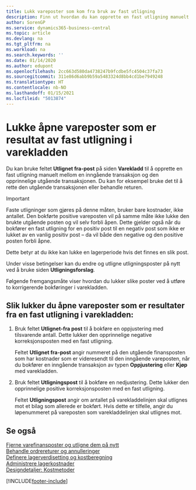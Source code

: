 ```yaml
---
title: Lukk vareposter som kom fra bruk av fast utligning
description: Finn ut hvordan du kan opprette en fast utligning manuelt mellom en inngående transaksjon og den opprinnelige utgående transaksjonen i varekladden.
author: SorenGP
ms.service: dynamics365-business-central
ms.topic: article
ms.devlang: na
ms.tgt_pltfrm: na
ms.workload: na
ms.search.keywords: ''
ms.date: 01/14/2020
ms.author: edupont
ms.openlocfilehash: 2cc663d580da4738247b9fcdbe5fc4504c37fa73
ms.sourcegitcommit: 311e86d6abb9b59a5483324d8bb4cd1be7949248
ms.translationtype: HT
ms.contentlocale: nb-NO
ms.lasthandoff: 01/15/2021
ms.locfileid: "5013874"
---
```

# <a name="close-open-item-ledger-entries-resulting-from-fixed-application-in-the-item-journal"></a>Lukke åpne vareposter som er resultat av fast utligning i varekladden

Du kan bruke feltet **Utlignet fra-post** på siden **Varekladd** til å opprette en fast utligning manuelt mellom en inngående transaksjon og den opprinnelige utgående transaksjonen. Du kan for eksempel bruke det til å rette den utgående transaksjonen eller behandle returen.  

> [!IMPORTANT]  
> Faste utligninger som gjøres på denne måten, bruker bare kostnader, ikke antallet. Den bokførte positive vareposten vil på samme måte ikke lukke den brukte utgående posten og vil selv forbli åpen. Dette gjelder også når du bokfører en fast utligning for en positiv post til en negativ post som ikke er lukket av en vanlig positiv post – da vil både den negative og den positive posten forbli åpne.  
>
> Dette betyr at du ikke kan lukke en lagerperiode hvis det finnes en slik post.  

Under visse betingelser kan du endre og utligne utligningsposter på nytt ved å bruke siden **Utligningsforslag**.  

Følgende fremgangsmåte viser hvordan du lukker slike poster ved å utføre to korrigerende bokføringer i varekladden.  

## <a name="to-close-open-item-ledger-entries-that-result-from-a-fixed-application-in-the-item-journal"></a>Slik lukker du åpne vareposter som er resultater fra en fast utligning i varekladden:  

1. Bruk feltet **Utlignet-fra post** til å bokføre en oppjustering med tilsvarende antall. Dette lukker den opprinnelige negative korreksjonsposten med en fast utligning.  

    Feltet **Utlignet fra-post** angir nummeret på den utgående finansposten som har kostnader som er videresendt til den inngående vareposten, når du bokfører en inngående transaksjon av typen **Oppjustering** eller **Kjøp** med varekladden.  
2. Bruk feltet **Utligningspost** til å bokføre en nedjustering. Dette lukker den opprinnelige positive korreksjonsposten med en fast utligning.  

    Feltet **Utligningspost** angir om antallet på varekladdelinjen skal utlignes mot et bilag som allerede er bokført. Hvis dette er tilfelle, angir du løpenummeret på vareposten som varekladdelinjen skal utlignes mot.

## <a name="see-also"></a>Se også

[Fjerne varefinansposter og utligne dem på nytt](finance-how-to-remove-and-reapply-item-entries.md)  
[Behandle ordrereturer og annulleringer](sales-how-process-sales-returns-cancellations.md)  
[Definere lagerverdisetting og kostberegning](finance-set-up-inventory-valuation-and-costing.md)  
[Administrere lagerkostnader](finance-manage-inventory-costs.md)  
[Designdetaljer: Kostmetoder](design-details-costing-methods.md)


[!INCLUDE[footer-include](includes/footer-banner.md)]